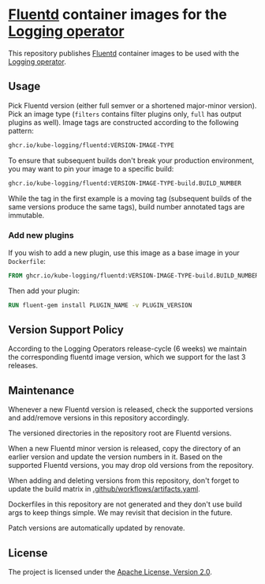 # [Fluentd](https://www.fluentd.org/) container images for the [Logging operator](https://github.com/kube-logging/logging-operator)

This repository publishes [Fluentd](https://www.fluentd.org/) container images to be used with the [Logging operator](https://github.com/kube-logging/logging-operator).

## Usage

Pick Fluentd version (either full semver or a shortened major-minor version).
Pick an image type (`filters` contains filter plugins only, `full` has output plugins as well).
Image tags are constructed according to the following pattern:

```sh
ghcr.io/kube-logging/fluentd:VERSION-IMAGE-TYPE
```

To ensure that subsequent builds don't break your production environment,
you may want to pin your image to a specific build:

```sh
ghcr.io/kube-logging/fluentd:VERSION-IMAGE-TYPE-build.BUILD_NUMBER
```

While the tag in the first example is a moving tag (subsequent builds of the same versions produce the same tags),
build number annotated tags are immutable.

### Add new plugins

If you wish to add a new plugin, use this image as a base image in your `Dockerfile`:

```dockerfile
FROM ghcr.io/kube-logging/fluentd:VERSION-IMAGE-TYPE-build.BUILD_NUMBER
```

Then add your plugin:

```dockerfile
RUN fluent-gem install PLUGIN_NAME -v PLUGIN_VERSION
```

## Version Support Policy

According to the Logging Operators release-cycle (6 weeks) we maintain the corresponding fluentd image version, which we support for the last 3 releases.

## Maintenance

Whenever a new Fluentd version is released, check the supported versions and add/remove versions in this repository accordingly.

The versioned directories in the repository root are Fluentd versions.

When a new Fluentd minor version is released, copy the directory of an earlier version and update the version numbers in it.
Based on the supported Fluentd versions, you may drop old versions from the repository.

When adding and deleting versions from this repository, don't forget to update the build matrix in [.github/workflows/artifacts.yaml](.github/workflows/artifacts.yaml).

Dockerfiles in this repository are not generated and they don't use build args to keep things simple.
We may revisit that decision in the future.

Patch versions are automatically updated by renovate.

## License

The project is licensed under the [Apache License, Version 2.0](LICENSE).

